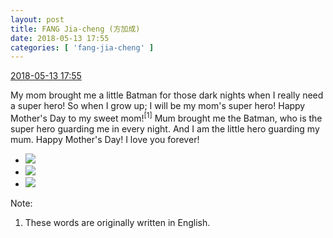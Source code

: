 ```yaml
---
layout: post
title: FANG Jia-cheng (方加成)
date: 2018-05-13 17:55
categories: [ 'fang-jia-cheng' ]
---
```


<div class="weibo-info">
  <a href="https://weibo.com/6505661195/GgtIhpPNY">2018-05-13 17:55</a>
</div>

My mom brought me a little Batman for those dark nights when I really need a super hero! So when I grow up; I will be my mom's super hero! Happy Mother's Day to my sweet mom!<sup>[1]</sup> Mum brought me the Batman, who is the super hero guarding me in every night. And I am the little hero guarding my mum. Happy Mother's Day! I love you forever!

<!-- more -->

<ul class="weibo-pic-list-1">
  <li class="weibo-pic">
    <a href="//wx3.sinaimg.cn/mw690/0076h5Fhgy1fr9v0ld3s0j30qo0zk43v.jpg"><img src="//wx3.sinaimg.cn/thumb150/0076h5Fhgy1fr9v0ld3s0j30qo0zk43v.jpg"/></a>
  </li>
  <li class="weibo-pic">
    <a href="//wx3.sinaimg.cn/mw690/0076h5Fhgy1fr9v0kbwv9j30qo0zkn39.jpg"><img src="//wx3.sinaimg.cn/thumb150/0076h5Fhgy1fr9v0kbwv9j30qo0zkn39.jpg"/></a>
  </li>
  <li class="weibo-pic">
    <a href="//wx2.sinaimg.cn/mw690/0076h5Fhgy1fr9v0mbck8j30qo0zkn23.jpg"><img src="//wx2.sinaimg.cn/thumb150/0076h5Fhgy1fr9v0mbck8j30qo0zkn23.jpg"/></a>
  </li>
</ul>

Note:
1. These words are originally written in English.
